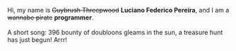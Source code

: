 Hi, my name is ~~Guybrush Threepwood~~ **Luciano Federico Pereira**, and I am a ~~wannabe pirate~~ **programmer**.<br><br>A short song: 396 bounty of doubloons gleams in the sun, a treasure hunt has just begun! Arrr!
